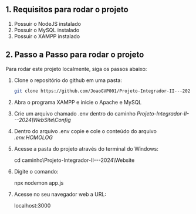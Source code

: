 ## 1. **Requisitos para rodar o projeto**

1. Possuir o NodeJS instalado
2. Possuir o MySQL instalado
3. Possuir o XAMPP instalado


## 2. **Passo a Passo para rodar o projeto**

Para rodar este projeto localmente, siga os passos abaixo:

1. Clone o repositório do github em uma pasta:

    ```bash
    git clone https://github.com/JoaoGVP001/Projeto-Integrador-II---2024

2. Abra o programa XAMPP e inicie o Apache e MySQL

3. Crie um arquivo chamado .env dentro do caminho *Projeto-Integrador-II---2024\WebSite\Config*

4. Dentro do arquivo .env copie e cole o conteúdo do arquivo *.env.HOMOLOG*

5. Acesse a pasta do projeto através do terminal do Windows:

    cd caminho\Projeto-Integrador-II---2024\Website

6. Digite o comando:

    npx nodemon app.js

7. Acesse no seu navegador web a URL:

    localhost:3000
